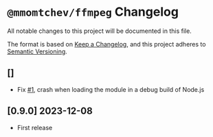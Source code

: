 # `@mmomtchev/ffmpeg` Changelog

All notable changes to this project will be documented in this file.

The format is based on [Keep a Changelog](https://keepachangelog.com/en/1.0.0/),
and this project adheres to [Semantic Versioning](https://semver.org/spec/v2.0.0.html).

## []
 - Fix [#1](https://github.com/mmomtchev/ffmpeg/issues/1), crash when loading the module in a debug build of Node.js

## [0.9.0] 2023-12-08
 - First release
